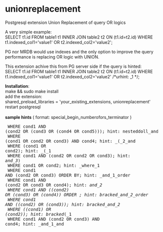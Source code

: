 # unionreplacement
Postgresql extension Union Replacement of query OR logics

A very simple example:<br>
SELECT t1.id FROM table1 t1 INNER JOIN table2 t2 ON (t1.id=t2.id) WHERE t1.indexed_col1='value1' OR t2.indexed_col2='value2';

PG nor MRDB would use indexes and the only option to improve the query performance is replacing OR logic with UNION.

This extension achive this from PG server side if the query is hinted:<br>
SELECT t1.id FROM table1 t1 INNER JOIN table2 t2 ON (t1.id=t2.id) WHERE t1.indexed_col1='value1' OR t2.indexed_col2='value2' /*urhint: _1 */;

<b>Installation</b>:<br>
make && sudo make install<br>
add the extension:<br>
shared_preload_libraries = 'your_existing_extensions, unionreplacement'<br>
restart postgresql<br>
<br>
<b>sample hints</b> ( format: special_begin_numberofors_terminator )<br><pre>
        WHERE cond1 AND (cond2 OR (cond3 OR (cond4 OR cond5))); hint: nesteddoll_and_3<br>
        WHERE (cond1 OR cond2 OR cond3) AND cond4;              hint: _(_2_and<br>
        WHERE (cond1 OR cond2);                                 hint: _(_1<br>
        WHERE cond1 AND (cond2 OR cond2 OR cond3);              hint: _and_3_)<br>
        WHERE cond1 OR cond2;                                   hint: _where_1<br>
        WHERE cond1 AND (cond2 OR cond3) ORDER BY;              hint: _and_1_order<br>
        WHERE cond1 AND (cond2 OR cond3 OR cond4);              hint: _and_2<br>
        WHERE cond1 AND ((cond2) OR (cond3) OR (cond4)) ORDER ; hint: bracked_and_2_order<br>
        WHERE cond1 AND ((cond2) OR (cond3));                   hint: bracked_and_2<br>
        WHERE ((cond1) OR (cond2));                             hint: bracked_(_1<br>
        WHERE cond1 AND (cond2 OR cond3) AND cond4;             hint: _and_1_and<br>
</pre>
